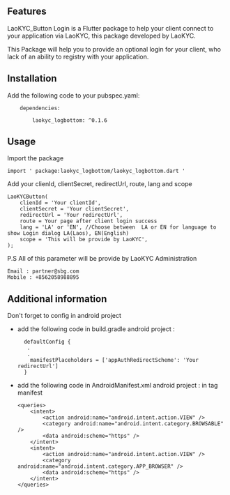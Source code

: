 <!-- 
This README describes the package. If you publish this package to pub.dev,
this README's contents appear on the landing page for your package.

For information about how to write a good package README, see the guide for
[writing package pages](https://dart.dev/guides/libraries/writing-package-pages). 

For general information about developing packages, see the Dart guide for
[creating packages](https://dart.dev/guides/libraries/create-library-packages)
and the Flutter guide for
[developing packages and plugins](https://flutter.dev/developing-packages). 
-->



## Features

LaoKYC_Button Login is a Flutter package to help your client connect to your application via LaoKYC, 
this package developed by LaoKYC.

This Package will help you to provide an optional login for your client, who lack of an ability
to registry with your application.

## Installation
Add the following code to your pubspec.yaml:

        dependencies:

            laokyc_logbottom: ^0.1.6


## Usage

Import the package

    import ' package:laokyc_logbottom/laokyc_logbottom.dart '

Add your clienId, clientSecret, redirectUrl, route, lang and scope

    LaoKYCButton(
        clienId = 'Your clientId',
        clientSecret = 'Your clientSecret',
        redirectUrl = 'Your redirectUrl',
        route = Your page after client login success
        lang = 'LA' or 'EN', //Choose between  LA or EN for language to show Login dialog LA(Laos), EN(English)
        scope = 'This will be provide by LaoKYC',
    );

   P.S All of this parameter will be provide by LaoKYC Administration
   ``` 
   Email : partner@sbg.com
   Mobile : +8562058988895
   ```


## Additional information

Don't forget to config in android project

- add the following code in build.gradle android project :
     ``` 
       defaultConfig {
        .
        .
         manifestPlaceholders = ['appAuthRedirectScheme': 'Your redirectUrl']
       }
     ```

 - add the following code in AndroidManifest.xml android project :
in tag manifest
    ```
    <queries>
        <intent>
            <action android:name="android.intent.action.VIEW" />
            <category android:name="android.intent.category.BROWSABLE" />
            <data android:scheme="https" />
        </intent>
        <intent>
            <action android:name="android.intent.action.VIEW" />
            <category android:name="android.intent.category.APP_BROWSER" />
            <data android:scheme="https" />
        </intent>
    </queries>
    ```
